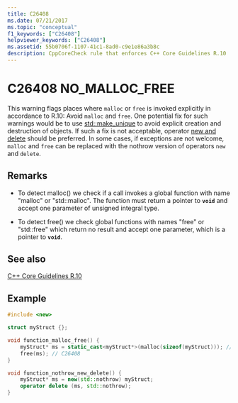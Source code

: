 ```yaml
---
title: C26408
ms.date: 07/21/2017
ms.topic: "conceptual"
f1_keywords: ["C26408"]
helpviewer_keywords: ["C26408"]
ms.assetid: 55b0706f-1107-41c1-8ad0-c9e1e86a3b8c
description: CppCoreCheck rule that enforces C++ Core Guidelines R.10
---
```

# C26408 NO_MALLOC_FREE

This warning flags places where `malloc` or `free` is invoked explicitly in accordance to R.10: Avoid `malloc` and `free`. One potential fix for such warnings would be to use [std::make_unique](../standard-library/memory-functions.md#make_unique) to avoid explicit creation and destruction of objects. If such a fix is not acceptable, operator [new and delete](../cpp/new-and-delete-operators.md) should be preferred. In some cases, if exceptions are not welcome, `malloc` and `free` can be replaced with the nothrow version of operators `new` and `delete`.

## Remarks

- To detect malloc() we check if a call invokes a global function with name "malloc" or "std::malloc". The function must return a pointer to **`void`** and accept one parameter of unsigned integral type.

- To detect free() we check global functions with names "free" or "std::free" which return no result and accept one parameter, which is a pointer to **`void`**.

## See also

[C++ Core Guidelines R.10](https://github.com/isocpp/CppCoreGuidelines/blob/master/CppCoreGuidelines.md#r10-avoid-malloc-and-free)

## Example

```cpp
#include <new>

struct myStruct {};

void function_malloc_free() {
    myStruct* ms = static_cast<myStruct*>(malloc(sizeof(myStruct))); // C26408
    free(ms); // C26408
}

void function_nothrow_new_delete() {
    myStruct* ms = new(std::nothrow) myStruct;
    operator delete (ms, std::nothrow);
}
```
